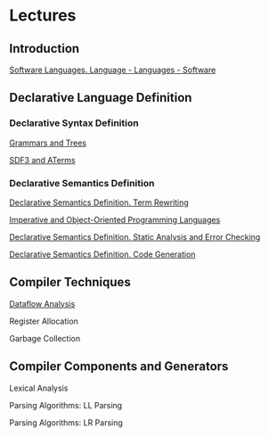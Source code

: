 # Lectures

## Introduction

[Software Languages. Language - Languages - Software](part-1-introduction/lecture-1-compilers)

## Declarative Language Definition

### Declarative Syntax Definition

[Grammars and Trees](part-2-definition/lecture-3-grammars)

[SDF3 and ATerms](part-2-definition/lecture-4-SDF)

### Declarative Semantics Definition

[Declarative Semantics Definition. Term Rewriting](part-2-definition/lecture-6-Stratego)

[Imperative and Object-Oriented Programming Languages](part-1-introduction/lecture-2-oops)

[Declarative Semantics Definition. Static Analysis and Error Checking](part-2-definition/lecture-7-analysis)

[Declarative Semantics Definition. Code Generation](part-2-definition/lecture-8-codegen)

## Compiler Techniques

[Dataflow Analysis](part-3-languages/lecture-10-flow)

Register Allocation

Garbage Collection

## Compiler Components and Generators

Lexical Analysis

Parsing Algorithms: LL Parsing

Parsing Algorithms: LR Parsing
